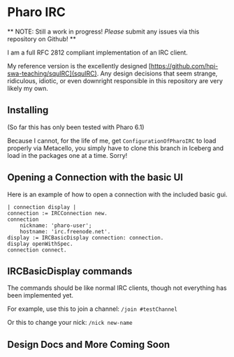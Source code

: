 # Pharo IRC #
** NOTE: Still  a work in progress! *Please* submit any issues via this repository on Github! **
  
I am a full RFC 2812 compliant implementation of an IRC client.
  
My reference version is the excellently designed [https://github.com/hpi-swa-teaching/squIRC](squIRC). Any design decisions that seem strange, ridiculous, idiotic, or even downright responsible in this repository are very likely my own.
  
## Installing ##
(So far this has only been tested with Pharo 6.1)
  
Because I cannot, for the life of me, get `ConfigurationOfPharoIRC` to load properly via Metacello, you simply have to clone this branch in Iceberg and load in the packages one at a time.  Sorry!
  
## Opening a Connection with the basic UI ##
Here is an example of how to open a connection with the included basic gui.
  
```smalltalk
| connection display |
connection := IRCConnection new.
connection
    nickname: 'pharo-user';
    hostname: 'irc.freenode.net'.
display := IRCBasicDisplay connection: connection.
display openWithSpec.
connection connect.
```
## IRCBasicDisplay commands ##
The commands should be like normal IRC clients, though not everything has been implemented yet.
  
For example, use this to join a channel:
`/join #testChannel`
  
Or this to change your nick:
`/nick new-name`
  
## Design Docs and More Coming Soon ##
